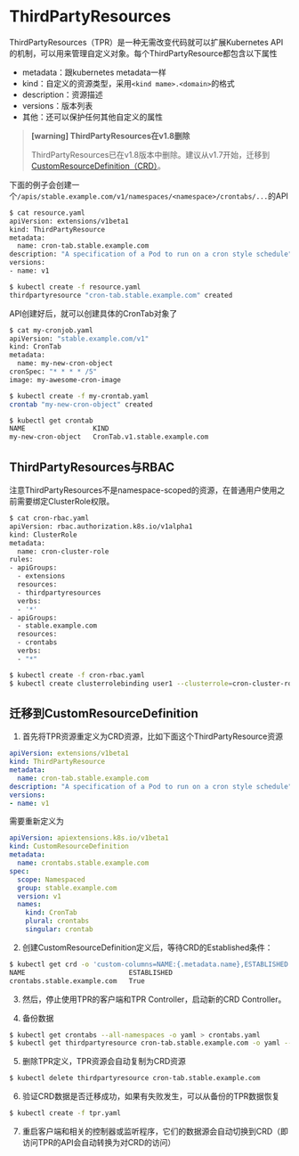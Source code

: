 # ThirdPartyResources

ThirdPartyResources（TPR）是一种无需改变代码就可以扩展Kubernetes API的机制，可以用来管理自定义对象。每个ThirdPartyResource都包含以下属性

- metadata：跟kubernetes metadata一样
- kind：自定义的资源类型，采用`<kind mame>.<domain>`的格式
- description：资源描述
- versions：版本列表
- 其他：还可以保护任何其他自定义的属性

> **[warning] ThirdPartyResources在v1.8删除**
>
> ThirdPartyResources已在v1.8版本中删除。建议从v1.7开始，迁移到[CustomResourceDefinition（CRD）](customresourcedefinition.md)。

下面的例子会创建一个`/apis/stable.example.com/v1/namespaces/<namespace>/crontabs/...`的API

```sh
$ cat resource.yaml
apiVersion: extensions/v1beta1
kind: ThirdPartyResource
metadata:
  name: cron-tab.stable.example.com
description: "A specification of a Pod to run on a cron style schedule"
versions:
- name: v1

$ kubectl create -f resource.yaml
thirdpartyresource "cron-tab.stable.example.com" created
```

API创建好后，就可以创建具体的CronTab对象了

```sh
$ cat my-cronjob.yaml
apiVersion: "stable.example.com/v1"
kind: CronTab
metadata:
  name: my-new-cron-object
cronSpec: "* * * * /5"
image: my-awesome-cron-image

$ kubectl create -f my-crontab.yaml
crontab "my-new-cron-object" created

$ kubectl get crontab
NAME                 KIND
my-new-cron-object   CronTab.v1.stable.example.com
```

## ThirdPartyResources与RBAC

注意ThirdPartyResources不是namespace-scoped的资源，在普通用户使用之前需要绑定ClusterRole权限。

```sh
$ cat cron-rbac.yaml
apiVersion: rbac.authorization.k8s.io/v1alpha1
kind: ClusterRole
metadata:
  name: cron-cluster-role
rules:
- apiGroups:
  - extensions
  resources:
  - thirdpartyresources
  verbs:
  - '*'
- apiGroups:
  - stable.example.com
  resources:
  - crontabs
  verbs:
  - "*"

$ kubectl create -f cron-rbac.yaml
$ kubectl create clusterrolebinding user1 --clusterrole=cron-cluster-role --user=user1 --user=user2 --group=group1
```

## 迁移到CustomResourceDefinition

1. 首先将TPR资源重定义为CRD资源，比如下面这个ThirdPartyResource资源

```yaml
apiVersion: extensions/v1beta1
kind: ThirdPartyResource
metadata:
  name: cron-tab.stable.example.com
description: "A specification of a Pod to run on a cron style schedule"
versions:
- name: v1
```

需要重新定义为

```yaml
apiVersion: apiextensions.k8s.io/v1beta1
kind: CustomResourceDefinition
metadata:
  name: crontabs.stable.example.com
spec:
  scope: Namespaced
  group: stable.example.com
  version: v1
  names:
    kind: CronTab
    plural: crontabs
    singular: crontab
```

2. 创建CustomResourceDefinition定义后，等待CRD的Established条件：

```sh
$ kubectl get crd -o 'custom-columns=NAME:{.metadata.name},ESTABLISHED:{.status.conditions[?(@.type=="Established")].status}'
NAME                          ESTABLISHED
crontabs.stable.example.com   True
```

3. 然后，停止使用TPR的客户端和TPR Controller，启动新的CRD Controller。

4. 备份数据

```sh
$ kubectl get crontabs --all-namespaces -o yaml > crontabs.yaml
$ kubectl get thirdpartyresource cron-tab.stable.example.com -o yaml --export > tpr.yaml
```

5. 删除TPR定义，TPR资源会自动复制为CRD资源

```sh
$ kubectl delete thirdpartyresource cron-tab.stable.example.com
```

6. 验证CRD数据是否迁移成功，如果有失败发生，可以从备份的TPR数据恢复

```sh
$ kubectl create -f tpr.yaml
```

7. 重启客户端和相关的控制器或监听程序，它们的数据源会自动切换到CRD（即访问TPR的API会自动转换为对CRD的访问）
